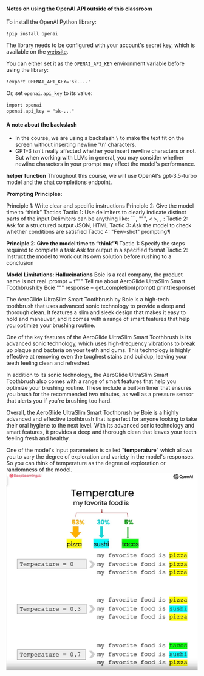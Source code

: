 #### Notes on using the OpenAI API outside of this classroom

To install the OpenAI Python library:
```
!pip install openai
```

The library needs to be configured with your account's secret key, which is available on the [website](https://platform.openai.com/account/api-keys). 

You can either set it as the `OPENAI_API_KEY` environment variable before using the library:
 ```
 !export OPENAI_API_KEY='sk-...'
 ```

Or, set `openai.api_key` to its value:

```
import openai
openai.api_key = "sk-..."
```


#### A note about the backslash
- In the course, we are using a backslash `\` to make the text fit on the screen without inserting newline '\n' characters.
- GPT-3 isn't really affected whether you insert newline characters or not.  But when working with LLMs in general, you may consider whether newline characters in your prompt may affect the model's performance.


**helper function**
Throughout this course, we will use OpenAI's gpt-3.5-turbo model and the chat completions endpoint.

**Prompting Principles:**

Principle 1: Write clear and specific instructions
Principle 2: Give the model time to “think”
Tactics
Tactic 1: Use delimiters to clearly indicate distinct parts of the input
    Delimiters can be anything like: ```, """, < >, <tag> </tag>, :
Tactic 2: Ask for a structured output
    JSON, HTML
Tactic 3: Ask the model to check whether conditions are satisfied
Tactic 4: "Few-shot" prompting¶

**Principle 2: Give the model time to “think”¶**
Tactic 1: Specify the steps required to complete a task
Ask for output in a specified format
Tactic 2: Instruct the model to work out its own solution before rushing to a conclusion

**Model Limitations: Hallucinations**
Boie is a real company, the product name is not real.
prompt = f"""
Tell me about AeroGlide UltraSlim Smart Toothbrush by Boie
"""
response = get_completion(prompt)
print(response)

The AeroGlide UltraSlim Smart Toothbrush by Boie is a high-tech toothbrush that uses advanced sonic technology to provide a deep and thorough clean. It features a slim and sleek design that makes it easy to hold and maneuver, and it comes with a range of smart features that help you optimize your brushing routine.

One of the key features of the AeroGlide UltraSlim Smart Toothbrush is its advanced sonic technology, which uses high-frequency vibrations to break up plaque and bacteria on your teeth and gums. This technology is highly effective at removing even the toughest stains and buildup, leaving your teeth feeling clean and refreshed.

In addition to its sonic technology, the AeroGlide UltraSlim Smart Toothbrush also comes with a range of smart features that help you optimize your brushing routine. These include a built-in timer that ensures you brush for the recommended two minutes, as well as a pressure sensor that alerts you if you're brushing too hard.

Overall, the AeroGlide UltraSlim Smart Toothbrush by Boie is a highly advanced and effective toothbrush that is perfect for anyone looking to take their oral hygiene to the next level. With its advanced sonic technology and smart features, it provides a deep and thorough clean that leaves your teeth feeling fresh and healthy.

One of the model's input parameters is called
"**temperature**" which allows you to vary
the degree of exploration and variety
in the model's responses. So you
can think of temperature as the
degree of exploration or randomness of
the model.
![img.png](img.png)